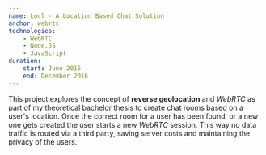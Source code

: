 ```yaml
---
name: Locl - A Location Based Chat Solution
anchor: webrtc
technologies:
    - WebRTC
    - Node.JS
    - JavaScript
duration:
    start: June 2016
    end: December 2016
---
```

This project explores the concept of **reverse geolocation** and *WebRTC* as part of my theoretical bachelor thesis to
create chat rooms based on a user's location. Once the correct room for a user has been found, or a new one gets created
the user starts a new *WebRTC* session. This way no data traffic is routed via a third party, saving server costs
and maintaining the privacy of the users.